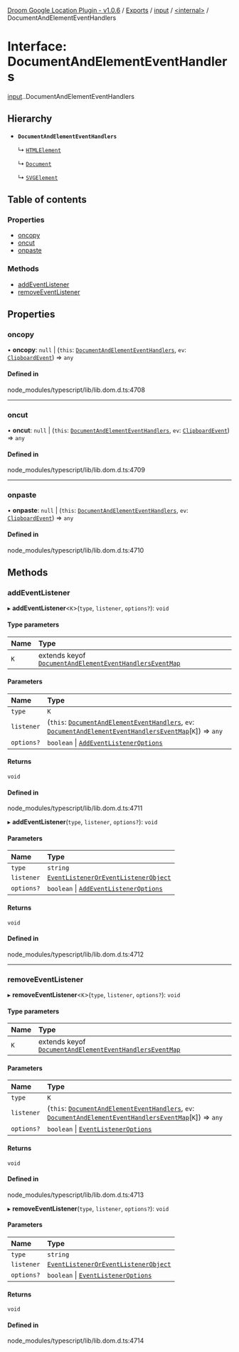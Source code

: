 [Droom Google Location Plugin - v1.0.6](../README.md) / [Exports](../modules.md) / [input](../modules/input.md) / [<internal\>](../modules/input._internal_.md) / DocumentAndElementEventHandlers

# Interface: DocumentAndElementEventHandlers

[input](../modules/input.md).[<internal>](../modules/input._internal_.md).DocumentAndElementEventHandlers

## Hierarchy

- **`DocumentAndElementEventHandlers`**

  ↳ [`HTMLElement`](input._internal_.HTMLElement.md)

  ↳ [`Document`](input._internal_.Document.md)

  ↳ [`SVGElement`](input._internal_.SVGElement.md)

## Table of contents

### Properties

- [oncopy](input._internal_.DocumentAndElementEventHandlers.md#oncopy)
- [oncut](input._internal_.DocumentAndElementEventHandlers.md#oncut)
- [onpaste](input._internal_.DocumentAndElementEventHandlers.md#onpaste)

### Methods

- [addEventListener](input._internal_.DocumentAndElementEventHandlers.md#addeventlistener)
- [removeEventListener](input._internal_.DocumentAndElementEventHandlers.md#removeeventlistener)

## Properties

### oncopy

• **oncopy**: ``null`` \| (`this`: [`DocumentAndElementEventHandlers`](input._internal_.DocumentAndElementEventHandlers.md), `ev`: [`ClipboardEvent`](../modules/input._internal_.md#clipboardevent)) => `any`

#### Defined in

node_modules/typescript/lib/lib.dom.d.ts:4708

___

### oncut

• **oncut**: ``null`` \| (`this`: [`DocumentAndElementEventHandlers`](input._internal_.DocumentAndElementEventHandlers.md), `ev`: [`ClipboardEvent`](../modules/input._internal_.md#clipboardevent)) => `any`

#### Defined in

node_modules/typescript/lib/lib.dom.d.ts:4709

___

### onpaste

• **onpaste**: ``null`` \| (`this`: [`DocumentAndElementEventHandlers`](input._internal_.DocumentAndElementEventHandlers.md), `ev`: [`ClipboardEvent`](../modules/input._internal_.md#clipboardevent)) => `any`

#### Defined in

node_modules/typescript/lib/lib.dom.d.ts:4710

## Methods

### addEventListener

▸ **addEventListener**<`K`\>(`type`, `listener`, `options?`): `void`

#### Type parameters

| Name | Type |
| :------ | :------ |
| `K` | extends keyof [`DocumentAndElementEventHandlersEventMap`](input._internal_.DocumentAndElementEventHandlersEventMap.md) |

#### Parameters

| Name | Type |
| :------ | :------ |
| `type` | `K` |
| `listener` | (`this`: [`DocumentAndElementEventHandlers`](input._internal_.DocumentAndElementEventHandlers.md), `ev`: [`DocumentAndElementEventHandlersEventMap`](input._internal_.DocumentAndElementEventHandlersEventMap.md)[`K`]) => `any` |
| `options?` | `boolean` \| [`AddEventListenerOptions`](input._internal_.AddEventListenerOptions.md) |

#### Returns

`void`

#### Defined in

node_modules/typescript/lib/lib.dom.d.ts:4711

▸ **addEventListener**(`type`, `listener`, `options?`): `void`

#### Parameters

| Name | Type |
| :------ | :------ |
| `type` | `string` |
| `listener` | [`EventListenerOrEventListenerObject`](../modules/input._internal_.md#eventlisteneroreventlistenerobject) |
| `options?` | `boolean` \| [`AddEventListenerOptions`](input._internal_.AddEventListenerOptions.md) |

#### Returns

`void`

#### Defined in

node_modules/typescript/lib/lib.dom.d.ts:4712

___

### removeEventListener

▸ **removeEventListener**<`K`\>(`type`, `listener`, `options?`): `void`

#### Type parameters

| Name | Type |
| :------ | :------ |
| `K` | extends keyof [`DocumentAndElementEventHandlersEventMap`](input._internal_.DocumentAndElementEventHandlersEventMap.md) |

#### Parameters

| Name | Type |
| :------ | :------ |
| `type` | `K` |
| `listener` | (`this`: [`DocumentAndElementEventHandlers`](input._internal_.DocumentAndElementEventHandlers.md), `ev`: [`DocumentAndElementEventHandlersEventMap`](input._internal_.DocumentAndElementEventHandlersEventMap.md)[`K`]) => `any` |
| `options?` | `boolean` \| [`EventListenerOptions`](input._internal_.EventListenerOptions.md) |

#### Returns

`void`

#### Defined in

node_modules/typescript/lib/lib.dom.d.ts:4713

▸ **removeEventListener**(`type`, `listener`, `options?`): `void`

#### Parameters

| Name | Type |
| :------ | :------ |
| `type` | `string` |
| `listener` | [`EventListenerOrEventListenerObject`](../modules/input._internal_.md#eventlisteneroreventlistenerobject) |
| `options?` | `boolean` \| [`EventListenerOptions`](input._internal_.EventListenerOptions.md) |

#### Returns

`void`

#### Defined in

node_modules/typescript/lib/lib.dom.d.ts:4714
